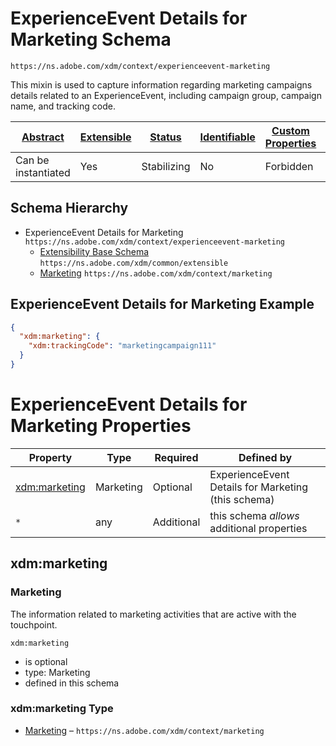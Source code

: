 
# ExperienceEvent Details for Marketing Schema

```
https://ns.adobe.com/xdm/context/experienceevent-marketing
```

This mixin is used to capture information regarding marketing campaigns details related to an ExperienceEvent, including campaign group, campaign name, and tracking code.

| [Abstract](../../abstract.md) | [Extensible](../../extensions.md) | [Status](../../status.md) | [Identifiable](../../id.md) | [Custom Properties](../../extensions.md) | [Additional Properties](../../extensions.md) | Defined In |
|-------------------------------|-----------------------------------|---------------------------|-----------------------------|------------------------------------------|----------------------------------------------|------------|
| Can be instantiated | Yes | Stabilizing | No | Forbidden | Permitted | [context/experienceevent-marketing.schema.json](context/experienceevent-marketing.schema.json) |
## Schema Hierarchy

* ExperienceEvent Details for Marketing `https://ns.adobe.com/xdm/context/experienceevent-marketing`
  * [Extensibility Base Schema](../common/extensible.schema.md) `https://ns.adobe.com/xdm/common/extensible`
  * [Marketing](marketing.schema.md) `https://ns.adobe.com/xdm/context/marketing`


## ExperienceEvent Details for Marketing Example
```json
{
  "xdm:marketing": {
    "xdm:trackingCode": "marketingcampaign111"
  }
}
```

# ExperienceEvent Details for Marketing Properties

| Property | Type | Required | Defined by |
|----------|------|----------|------------|
| [xdm:marketing](#xdmmarketing) | Marketing | Optional | ExperienceEvent Details for Marketing (this schema) |
| `*` | any | Additional | this schema *allows* additional properties |

## xdm:marketing
### Marketing

The information related to marketing activities that are active with the touchpoint.

`xdm:marketing`
* is optional
* type: Marketing
* defined in this schema

### xdm:marketing Type


* [Marketing](marketing.schema.md) – `https://ns.adobe.com/xdm/context/marketing`




